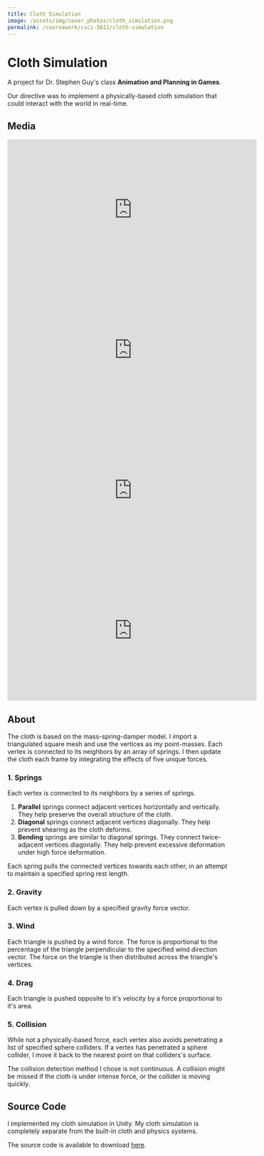 ```yaml
---
title: Cloth Simulation
image: /assets/img/cover_photos/cloth_simulation.png
permalink: /coursework/csci-5611/cloth-simulation
---
```


# Cloth Simulation


A project for Dr. Stephen Guy's class **Animation and Planning in Games**.

Our directive was to implement a physically-based cloth simulation that could interact with the world in real-time.

## Media

<!-- Wind Contribution -->
<iframe width="560" height="315" src="https://www.youtube.com/embed/06mVig4gw7A" frameborder="0" allow="accelerometer; autoplay; encrypted-media; gyroscope; picture-in-picture" allowfullscreen></iframe>

<!-- Air Resistance -->
<iframe width="560" height="315" src="https://www.youtube.com/embed/J_5PoH2mDCg" frameborder="0" allow="accelerometer; autoplay; encrypted-media; gyroscope; picture-in-picture" allowfullscreen></iframe>

<!-- Spring Contributions -->
<iframe width="560" height="315" src="https://www.youtube.com/embed/Vrs03UxBzfc" frameborder="0" allow="accelerometer; autoplay; encrypted-media; gyroscope; picture-in-picture" allowfullscreen></iframe>

<!-- Collision Detection -->
<iframe width="560" height="315" src="https://www.youtube.com/embed/yDs7N-dbP4A" frameborder="0" allow="accelerometer; autoplay; encrypted-media; gyroscope; picture-in-picture" allowfullscreen></iframe>

## About

The cloth is based on the mass-spring-damper model. I import a triangulated square mesh and use the vertices as my point-masses. Each vertex is connected to its neighbors by an array of springs. I then update the cloth each frame by integrating the effects of five unique forces.

### 1. Springs

Each vertex is connected to its neighbors by a series of springs.

1. **Parallel** springs connect adjacent vertices horizontally and vertically. They help preserve the overall structure of the cloth.
2. **Diagonal** springs connect adjacent vertices diagonally. They help prevent shearing as the cloth deforms.
3. **Bending** springs are similar to diagonal springs. They connect twice-adjacent vertices diagonally. They help prevent excessive deformation under high force deformation.

Each spring pulls the connected vertices towards each other, in an attempt to maintain a specified spring rest length.

### 2. Gravity

Each vertex is pulled down by a specified gravity force vector.

### 3. Wind

Each triangle is pushed by a wind force. The force is proportional to the percentage of the triangle perpendicular to the specified wind direction vector. The force on the triangle is then distributed across the triangle's vertices.

### 4. Drag

Each triangle is pushed opposite to it's velocity by a force proportional to it's area.

### 5. Collision

While not a physically-based force, each vertex also avoids penetrating a list of specified sphere colliders. If a vertex has penetrated a sphere collider, I move it back to the nearest point on that colliders's surface.

The collision detection method I chose is not continuous. A collision might be missed if the cloth is under intense force, or the collider is moving quickly.

## Source Code

I implemented my cloth simulation in Unity. My cloth simulation is completely separate from the built-in cloth and physics systems.

The source code is available to download [here](https://github.com/danielshervheim/Cloth-Simulation).

